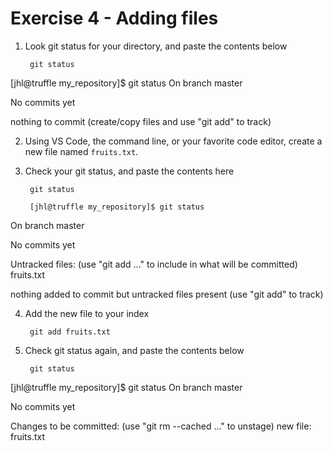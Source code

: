 # Exercise 4 - Adding files

1. Look git status for your directory, and paste the contents below

        git status

[jhl@truffle my_repository]$ git status
On branch master

No commits yet

nothing to commit (create/copy files and use "git add" to track)

2. Using VS Code, the command line, or your favorite code editor, create a new file named `fruits.txt`.

3. Check your git status, and paste the contents here

        git status

        [jhl@truffle my_repository]$ git status
On branch master

No commits yet

Untracked files:
  (use "git add <file>..." to include in what will be committed)
        fruits.txt

nothing added to commit but untracked files present (use "git add" to track)

4. Add the new file to your index

        git add fruits.txt

5. Check git status again, and paste the contents below

        git status
[jhl@truffle my_repository]$ git status
On branch master

No commits yet

Changes to be committed:
  (use "git rm --cached <file>..." to unstage)
        new file:   fruits.txt
